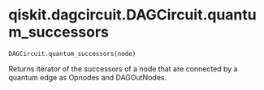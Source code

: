 # qiskit.dagcircuit.DAGCircuit.quantum\_successors

`DAGCircuit.quantum_successors(node)`

Returns iterator of the successors of a node that are connected by a quantum edge as Opnodes and DAGOutNodes.
